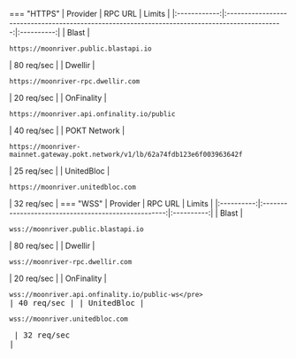 === "HTTPS"
      |   Provider   |                                            RPC URL                                             |   Limits   |
    |:------------:|:----------------------------------------------------------------------------------------------:|:----------:|
    |    Blast     |                     <pre>```https://moonriver.public.blastapi.io```</pre>                      | 80 req/sec |
    |   Dwellir    |                       <pre>```https://moonriver-rpc.dwellir.com```</pre>                       | 20 req/sec |
    |   OnFinality    |                       <pre>```https://moonriver.api.onfinality.io/public```</pre>                       | 40 req/sec |
    | POKT Network | <pre>```https://moonriver-mainnet.gateway.pokt.network/v1/lb/62a74fdb123e6f003963642f```</pre> | 25 req/sec |
    |  UnitedBloc  |                       <pre>```https://moonriver.unitedbloc.com```</pre>                        | 32 req/sec |
=== "WSS"
    | Provider | RPC URL | Limits |
    |:----------:|:---------------------------------------------------:|:----------:|
    | Blast | <pre>```wss://moonriver.public.blastapi.io```</pre> | 80 req/sec |
    | Dwellir | <pre>```wss://moonriver-rpc.dwellir.com```</pre> | 20 req/sec |
    | OnFinality | <pre>```wss://moonriver.api.onfinality.io/public-ws</pre>``` | 40 req/sec |
    | UnitedBloc | <pre>```wss://moonriver.unitedbloc.com```</pre> | 32 req/sec |

